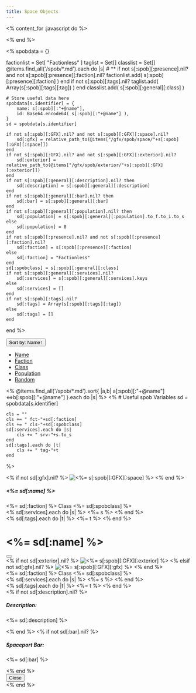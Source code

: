 ```yaml
---
title: Space Objects
---
```


<% content_for :javascript do %>
<script>
var sort = "Name";
var reverse = false;
function sortbydata( d ) {
    var dsort = "data-"+d;
    var $spobs = $('#spobs');
    var $spoblist = $spobs.children(".col").detach();
    if (sort==d) {
        reverse = !reverse;
    }
    sort = d;
    $spoblist.sort( function( a, b ) {
        var ad = a.getAttribute(dsort);
        var bd = b.getAttribute(dsort);
        var c =  (''+ad).localeCompare(bd);
        if (reverse)
            c = -c;
        if (c)
            return c;
        var an = a.getAttribute("data-Name");
        var bn = b.getAttribute("data-Name");
        if (reverse)
            return (''+bn).localeCompare(an);
        else
            return (''+an).localeCompare(bn);
    } );
    $spoblist.appendTo($spobs);
    var dir;
    if (reverse)
        dir = "↓";
    else
        dir = "↑";
    $('button#btn-sort').text("Sort by: "+d+dir);
}
function sortbydatanumber( d ) {
    var dsort = "data-"+d;
    var $spobs = $('#spobs');
    var $spoblist = $spobs.children(".col").detach();
    if (sort==d) {
        reverse = !reverse;
    }
    sort = d;
    $spoblist.sort( function( a, b ) {
        var ad = a.getAttribute(dsort);
        var bd = b.getAttribute(dsort);
        var c =  ad-bd;
        if (reverse)
            c = -c;
        if (c)
            return c;
        var an = a.getAttribute("data-Name");
        var bn = b.getAttribute("data-Name");
        if (reverse)
            return (''+bn).localeCompare(an);
        else
            return (''+an).localeCompare(bn);
    } );
    $spoblist.appendTo($spobs);
    var dir;
    if (reverse)
        dir = "↓";
    else
        dir = "↑";
    $('button#btn-sort').text("Sort by: "+d+dir);
}
function randomize() {
    var $spobs = $('#spobs');
    var $spoblist = $spobs.children(".col").detach();
    $spoblist.sort( function( a, b ) {
        return Math.random() < 0.5;
    } );
    $spoblist.appendTo($spobs);
    sort = "Random";
    reverse = false;
    $('button#btn-sort').text("Sort by: Random");
}
</script>

<% end %>
<!-- First get some global stuff. -->
<%
spobdata = {}

factionlist = Set[ "Factionless" ]
taglist = Set[]
classlist = Set[]
@items.find_all('/spob/*.md').each do |s| # **
    if not s[:spob][:presence].nil? and not s[:spob][:presence][:faction].nil?
        factionlist.add( s[:spob][:presence][:faction] )
    end
    if not s[:spob][:tags].nil?
        taglist.add( Array(s[:spob][:tags][:tag]) )
    end
    classlist.add( s[:spob][:general][:class] )

    # Store useful data here
    spobdata[s.identifier] = {
        name: s[:spob][:"+@name"],
        id: Base64.encode64( s[:spob][:"+@name"] ),
    }
    sd = spobdata[s.identifier]

    if not s[:spob][:GFX].nil? and not s[:spob][:GFX][:space].nil?
        sd[:gfx] = relative_path_to(@items["/gfx/spob/space/"+s[:spob][:GFX][:space]])
    end
    if not s[:spob][:GFX].nil? and not s[:spob][:GFX][:exterior].nil?
        sd[:exterior] = relative_path_to(@items["/gfx/spob/exterior/"+s[:spob][:GFX][:exterior]])
    end
    if not s[:spob][:general][:description].nil? then
        sd[:description] = s[:spob][:general][:description]
    end
    if not s[:spob][:general][:bar].nil? then
        sd[:bar] = s[:spob][:general][:bar]
    end
    if not s[:spob][:general][:population].nil? then
        sd[:population] = s[:spob][:general][:population].to_f.to_i.to_s
    else
        sd[:population] = 0
    end
    if not s[:spob][:presence].nil? and not s[:spob][:presence][:faction].nil?
        sd[:faction] = s[:spob][:presence][:faction]
    else
        sd[:faction] = "Factionless"
    end
    sd[:spobclass] = s[:spob][:general][:class]
    if not s[:spob][:general][:services].nil?
        sd[:services] = s[:spob][:general][:services].keys
    else
        sd[:services] = []
    end
    if not s[:spob][:tags].nil?
        sd[:tags] = Array(s[:spob][:tags][:tag])
    else
        sd[:tags] = []
    end
end
%>

<div id="selection" class="m-3">
 <div class="dropdown">
  <button id="btn-sort" class="btn btn-primary dropdown-toggle" type="button" data-bs-toggle="dropdown" aria-expanded="false">
  Sort by: Name↑
  </button>
  <ul class="dropdown-menu">
   <li><a class="dropdown-item" href="#" onclick="sortbydata('Name');">Name</a></li>
   <li><a class="dropdown-item" href="#" onclick="sortbydata('Faction');">Faction</a></li>
   <li><a class="dropdown-item" href="#" onclick="sortbydata('Class');">Class</a></li>
   <li><a class="dropdown-item" href="#" onclick="sortbydatanumber('Population');">Population</a></li>
   <li><a class="dropdown-item" href="#" onclick="randomize();">Random</a></li>
  </ul>
 </div>
</div>

<!-- Now display all the spobs. -->
<div class="row row-cols-1 row-cols-md-5 g-4" id="spobs">
<% @items.find_all('/spob/*.md').sort{ |a,b| a[:spob][:"+@name"]<=>b[:spob][:"+@name"] }.each do |s| %> <!--*-->
<%
    # Useful spob Variables
    sd = spobdata[s.identifier]

    cls = ""
    cls += " fct-"+sd[:faction]
    cls += " cls-"+sd[:spobclass]
    sd[:services].each do |s|
        cls += " srv-"+s.to_s
    end
    sd[:tags].each do |t|
        cls += " tag-"+t
    end
%>
 <!-- Card -->
 <div class="col <%= cls %>" data-Name="<%= sd[:name] %>" data-Faction="<%= sd[:faction] %>" data-Class="<%= sd[:spobclass] %>" data-Population="<%= sd[:population] %>" >
  <div class="card bg-black" data-bs-toggle="modal" data-bs-target="#modal-<%= sd[:id] %>" >
   <% if not sd[:gfx].nil? %>
   <img src="<%= sd[:gfx] %>" class="card-img-top" alt="<%= s[:spob][:GFX][:space] %>">
   <% end %>
   <div class="card-body">
    <h5 class="card-title"><%= sd[:name] %></h5>
    <div class="card-text">
     <div>
      <span class="badge rounded-pill text-bg-primary"><%= sd[:faction] %></span>
      <span class="badge rounded-pill text-bg-primary">Class <%= sd[:spobclass] %></span>
     </div>
     <div>
     <% sd[:services].each do |s| %>
      <span class="badge rounded-pill text-bg-secondary"><%= s %></span>
     <% end %>
     </div>
     <div>
     <% sd[:tags].each do |t| %>
      <span class="badge rounded-pill text-bg-info"><%= t %></span>
     <% end %>
     </div>
    </div>
   </div>
  </div>
 </div>
 <!-- Modal -->
 <div class="modal fade" id="modal-<%= sd[:id] %>" tabindex="-1" aria-labelledby="modal-label-<%= sd[:id] %>" aria-hidden="true">
  <div class="modal-dialog modal-xl modal-dialog-centered modal-dialog-scrollable">
   <div class="modal-content">
    <div class="modal-header">
     <h1 class="modal-title fs-5" id="modal-label-<%= sd[:id] %>"><%= sd[:name] %></h1>
     <button type="button" class="btn-close" data-bs-dismiss="modal" aria-label="Close"></button>
    </div>
    <div class="modal-body clearfix">
     <% if not sd[:exterior].nil? %>
     <img src="<%= sd[:exterior] %>" class="rounded col-md-6 float-md-end mb-3 ms-md-3" alt="<%= s[:spob][:GFX][:exterior] %>">
     <% elsif not sd[:gfx].nil? %>
     <img src="<%= sd[:gfx] %>" class="col-md-6 float-md-end mb-3 ms-md-3" alt="<%= s[:spob][:GFX][:gfx] %>">
     <% end %>
     <div>
      <span class="badge rounded-pill text-bg-primary"><%= sd[:faction] %></span>
      <span class="badge rounded-pill text-bg-primary">Class <%= sd[:spobclass] %></span>
     </div>
     <div>
     <% sd[:services].each do |s| %>
      <span class="badge rounded-pill text-bg-secondary"><%= s %></span>
     <% end %>
     </div>
     <div>
     <% sd[:tags].each do |t| %>
      <span class="badge rounded-pill text-bg-info"><%= t %></span>
     <% end %>
     </div>
     <% if not sd[:description].nil? %>
     <div>
     <h5>Description:</h5>
     <p><%= sd[:description] %></p>
     </div>
     <% end %>
     <% if not sd[:bar].nil? %>
     <div>
     <h5>Spaceport Bar:</h5>
     <p><%= sd[:bar] %></p>
     </div>
     <% end %>
    </div>
    <div class="modal-footer">
     <button type="button" class="btn btn-secondary" data-bs-dismiss="modal">Close</button>
    </div>
   </div>
  </div>
 </div>
<% end %>
</div>
